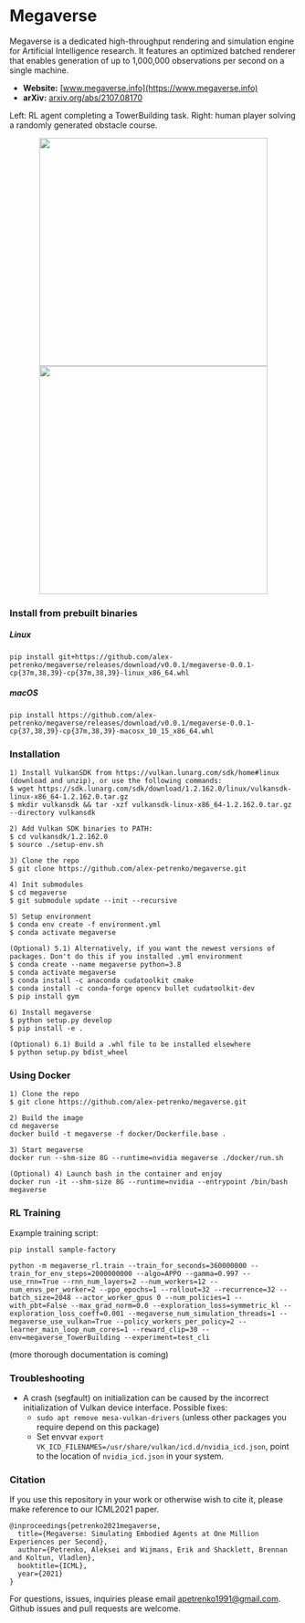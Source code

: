 # Megaverse

Megaverse is a dedicated high-throughput rendering and simulation engine for Artificial Intelligence research.
It features an optimized batched renderer that enables generation of up to 1,000,000 observations per second on a single machine.

* **Website:** [www.megaverse.info](https://www.megaverse.info) 
* **arXiv:** [arxiv.org/abs/2107.08170](https://arxiv.org/abs/2107.08170)

Left: RL agent completing a TowerBuilding task. Right: human player solving a randomly generated obstacle course.

<p align="middle">
<img src="https://github.com/alex-petrenko/megaverse/blob/master/data/tower_rl.gif?raw=true" width="400">
<img src="https://github.com/alex-petrenko/megaverse/blob/master/data/obstacles_hard_play_x2.gif?raw=true" width="400">
</p> 


### Install from prebuilt binaries

##### Linux
```
pip install git+https://github.com/alex-petrenko/megaverse/releases/download/v0.0.1/megaverse-0.0.1-cp{37m,38,39}-cp{37m,38,39}-linux_x86_64.whl
```

##### macOS

```
pip install https://github.com/alex-petrenko/megaverse/releases/download/v0.0.1/megaverse-0.0.1-cp{37,38,39}-cp{37m,38,39}-macosx_10_15_x86_64.whl
```

### Installation
```
1) Install VulkanSDK from https://vulkan.lunarg.com/sdk/home#linux (download and unzip), or use the following commands:
$ wget https://sdk.lunarg.com/sdk/download/1.2.162.0/linux/vulkansdk-linux-x86_64-1.2.162.0.tar.gz
$ mkdir vulkansdk && tar -xzf vulkansdk-linux-x86_64-1.2.162.0.tar.gz --directory vulkansdk

2) Add Vulkan SDK binaries to PATH:
$ cd vulkansdk/1.2.162.0
$ source ./setup-env.sh

3) Clone the repo
$ git clone https://github.com/alex-petrenko/megaverse.git

4) Init submodules
$ cd megaverse 
$ git submodule update --init --recursive

5) Setup environment
$ conda env create -f environment.yml
$ conda activate megaverse

(Optional) 5.1) Alternatively, if you want the newest versions of packages. Don't do this if you installed .yml environment
$ conda create --name megaverse python=3.8
$ conda activate megaverse
$ conda install -c anaconda cudatoolkit cmake
$ conda install -c conda-forge opencv bullet cudatoolkit-dev
$ pip install gym

6) Install megaverse
$ python setup.py develop
$ pip install -e .

(Optional) 6.1) Build a .whl file to be installed elsewhere
$ python setup.py bdist_wheel
```

### Using Docker 
```
1) Clone the repo 
$ git clone https://github.com/alex-petrenko/megaverse.git

2) Build the image
cd megaverse
docker build -t megaverse -f docker/Dockerfile.base .

3) Start megaverse
docker run --shm-size 8G --runtime=nvidia megaverse ./docker/run.sh

(Optional) 4) Launch bash in the container and enjoy
docker run -it --shm-size 8G --runtime=nvidia --entrypoint /bin/bash megaverse
```


### RL Training

Example training script:

```
pip install sample-factory

python -m megaverse_rl.train --train_for_seconds=360000000 --train_for_env_steps=2000000000 --algo=APPO --gamma=0.997 --use_rnn=True --rnn_num_layers=2 --num_workers=12 --num_envs_per_worker=2 --ppo_epochs=1 --rollout=32 --recurrence=32 --batch_size=2048 --actor_worker_gpus 0 --num_policies=1 --with_pbt=False --max_grad_norm=0.0 --exploration_loss=symmetric_kl --exploration_loss_coeff=0.001 --megaverse_num_simulation_threads=1 --megaverse_use_vulkan=True --policy_workers_per_policy=2 --learner_main_loop_num_cores=1 --reward_clip=30 --env=megaverse_TowerBuilding --experiment=test_cli
```

(more thorough documentation is coming)

### Troubleshooting

* A crash (segfault) on initialization can be caused by the incorrect initialization of Vulkan device interface. Possible fixes:
    * `sudo apt remove mesa-vulkan-drivers` (unless other packages you require depend on this package)
    * Set envvar `export VK_ICD_FILENAMES=/usr/share/vulkan/icd.d/nvidia_icd.json`, point to the location of `nvidia_icd.json` in your system.

### Citation

If you use this repository in your work or otherwise wish to cite it, please make reference to our ICML2021 paper.

```
@inproceedings{petrenko2021megaverse,
  title={Megaverse: Simulating Embodied Agents at One Million Experiences per Second},
  author={Petrenko, Aleksei and Wijmans, Erik and Shacklett, Brennan and Koltun, Vladlen},
  booktitle={ICML},
  year={2021}
}
```

For questions, issues, inquiries please email apetrenko1991@gmail.com. 
Github issues and pull requests are welcome.

